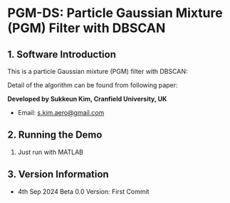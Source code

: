 
# PGM-DS: Particle Gaussian Mixture (PGM) Filter with DBSCAN

## 1. Software Introduction

 This is a particle Gaussian mixture (PGM) filter with DBSCAN:

Detail of the algorithm can be found from following paper:


**Developed by Sukkeun Kim, Cranfield University, UK**
* Email: <s.kim.aero@gmail.com>


## 2. Running the Demo

1. Just run with MATLAB

## 3. Version Information

* 4th Sep 2024 Beta 0.0 Version: First Commit
